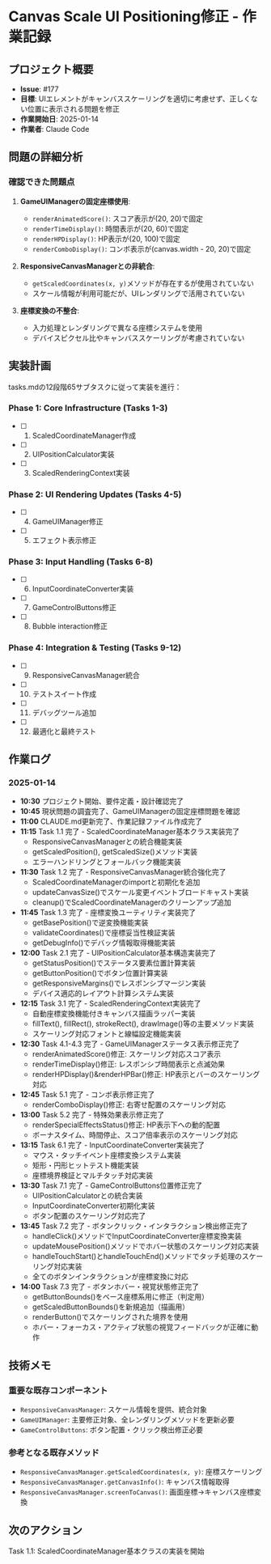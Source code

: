 # Canvas Scale UI Positioning修正 - 作業記録

## プロジェクト概要
- **Issue**: #177
- **目標**: UIエレメントがキャンバススケーリングを適切に考慮せず、正しくない位置に表示される問題を修正
- **作業開始日**: 2025-01-14
- **作業者**: Claude Code

## 問題の詳細分析

### 確認できた問題点
1. **GameUIManagerの固定座標使用**:
   - `renderAnimatedScore()`: スコア表示が(20, 20)で固定
   - `renderTimeDisplay()`: 時間表示が(20, 60)で固定  
   - `renderHPDisplay()`: HP表示が(20, 100)で固定
   - `renderComboDisplay()`: コンボ表示が(canvas.width - 20, 20)で固定

2. **ResponsiveCanvasManagerとの非統合**:
   - `getScaledCoordinates(x, y)`メソッドが存在するが使用されていない
   - スケール情報が利用可能だが、UIレンダリングで活用されていない

3. **座標変換の不整合**:
   - 入力処理とレンダリングで異なる座標システムを使用
   - デバイスピクセル比やキャンバススケーリングが考慮されていない

## 実装計画
tasks.mdの12段階65サブタスクに従って実装を進行：

### Phase 1: Core Infrastructure (Tasks 1-3)
- [ ] 1. ScaledCoordinateManager作成
- [ ] 2. UIPositionCalculator実装
- [ ] 3. ScaledRenderingContext実装

### Phase 2: UI Rendering Updates (Tasks 4-5)
- [ ] 4. GameUIManager修正
- [ ] 5. エフェクト表示修正

### Phase 3: Input Handling (Tasks 6-8)
- [ ] 6. InputCoordinateConverter実装
- [ ] 7. GameControlButtons修正
- [ ] 8. Bubble interaction修正

### Phase 4: Integration & Testing (Tasks 9-12)
- [ ] 9. ResponsiveCanvasManager統合
- [ ] 10. テストスイート作成
- [ ] 11. デバッグツール追加
- [ ] 12. 最適化と最終テスト

## 作業ログ

### 2025-01-14
- **10:30** プロジェクト開始、要件定義・設計確認完了
- **10:45** 現状問題の調査完了、GameUIManagerの固定座標問題を確認
- **11:00** CLAUDE.md更新完了、作業記録ファイル作成完了
- **11:15** Task 1.1 完了 - ScaledCoordinateManager基本クラス実装完了
  - ResponsiveCanvasManagerとの統合機能実装
  - getScaledPosition(), getScaledSize()メソッド実装
  - エラーハンドリングとフォールバック機能実装
- **11:30** Task 1.2 完了 - ResponsiveCanvasManager統合強化完了
  - ScaledCoordinateManagerのimportと初期化を追加
  - updateCanvasSize()でスケール変更イベントブロードキャスト実装
  - cleanup()でScaledCoordinateManagerのクリーンアップ追加
- **11:45** Task 1.3 完了 - 座標変換ユーティリティ実装完了
  - getBasePosition()で逆変換機能実装
  - validateCoordinates()で座標妥当性検証実装
  - getDebugInfo()でデバッグ情報取得機能実装
- **12:00** Task 2.1 完了 - UIPositionCalculator基本構造実装完了
  - getStatusPosition()でステータス要素位置計算実装
  - getButtonPosition()でボタン位置計算実装
  - getResponsiveMargins()でレスポンシブマージン実装
  - デバイス適応的レイアウト計算システム実装
- **12:15** Task 3.1 完了 - ScaledRenderingContext実装完了
  - 自動座標変換機能付きキャンバス描画ラッパー実装
  - fillText(), fillRect(), strokeRect(), drawImage()等の主要メソッド実装
  - スケーリング対応フォントと線幅設定機能実装
- **12:30** Task 4.1-4.3 完了 - GameUIManagerステータス表示修正完了
  - renderAnimatedScore()修正: スケーリング対応スコア表示
  - renderTimeDisplay()修正: レスポンシブ時間表示と点滅効果
  - renderHPDisplay()&renderHPBar()修正: HP表示とバーのスケーリング対応
- **12:45** Task 5.1 完了 - コンボ表示修正完了
  - renderComboDisplay()修正: 右寄せ配置のスケーリング対応
- **13:00** Task 5.2 完了 - 特殊効果表示修正完了
  - renderSpecialEffectsStatus()修正: HP表示下への動的配置
  - ボーナスタイム、時間停止、スコア倍率表示のスケーリング対応
- **13:15** Task 6.1 完了 - InputCoordinateConverter実装完了
  - マウス・タッチイベント座標変換システム実装
  - 矩形・円形ヒットテスト機能実装
  - 座標境界検証とマルチタッチ対応実装
- **13:30** Task 7.1 完了 - GameControlButtons位置修正完了
  - UIPositionCalculatorとの統合実装
  - InputCoordinateConverter初期化実装
  - ボタン配置のスケーリング対応完了
- **13:45** Task 7.2 完了 - ボタンクリック・インタラクション検出修正完了
  - handleClick()メソッドでInputCoordinateConverter座標変換実装
  - updateMousePosition()メソッドでホバー状態のスケーリング対応実装
  - handleTouchStart()とhandleTouchEnd()メソッドでタッチ処理のスケーリング対応実装
  - 全てのボタンインタラクションが座標変換に対応
- **14:00** Task 7.3 完了 - ボタンホバー・視覚状態修正完了
  - getButtonBounds()をベース座標系用に修正（判定用）
  - getScaledButtonBounds()を新規追加（描画用）
  - renderButton()でスケーリングされた境界を使用
  - ホバー・フォーカス・アクティブ状態の視覚フィードバックが正確に動作

## 技術メモ

### 重要な既存コンポーネント
- `ResponsiveCanvasManager`: スケール情報を提供、統合対象
- `GameUIManager`: 主要修正対象、全レンダリングメソッドを更新必要
- `GameControlButtons`: ボタン配置・クリック検出修正必要

### 参考となる既存メソッド
- `ResponsiveCanvasManager.getScaledCoordinates(x, y)`: 座標スケーリング
- `ResponsiveCanvasManager.getCanvasInfo()`: キャンバス情報取得
- `ResponsiveCanvasManager.screenToCanvas()`: 画面座標→キャンバス座標変換

## 次のアクション
Task 1.1: ScaledCoordinateManager基本クラスの実装を開始